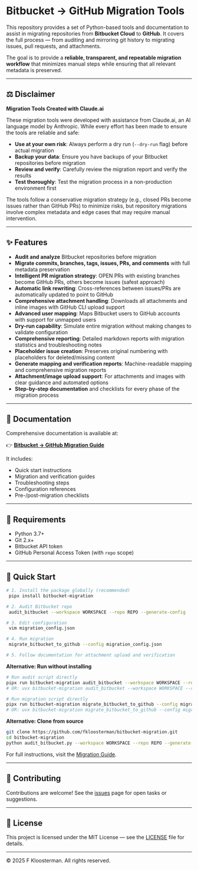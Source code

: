 # Bitbucket → GitHub Migration Tools

This repository provides a set of Python-based tools and documentation to assist in migrating repositories from **Bitbucket Cloud** to **GitHub**. It covers the full process — from auditing and mirroring git history to migrating issues, pull requests, and attachments.

The goal is to provide a **reliable, transparent, and repeatable migration workflow** that minimizes manual steps while ensuring that all relevant metadata is preserved.

---

## ⚖️ Disclaimer

**Migration Tools Created with Claude.ai**

These migration tools were developed with assistance from Claude.ai, an AI language model by Anthropic. While every effort has been made to ensure the tools are reliable and safe:

- **Use at your own risk**: Always perform a dry run (`--dry-run` flag) before actual migration
- **Backup your data**: Ensure you have backups of your Bitbucket repositories before migration
- **Review and verify**: Carefully review the migration report and verify the results
- **Test thoroughly**: Test the migration process in a non-production environment first

The tools follow a conservative migration strategy (e.g., closed PRs become issues rather than GitHub PRs) to minimize risks, but repository migrations involve complex metadata and edge cases that may require manual intervention.

---

## ✨ Features

* **Audit and analyze** Bitbucket repositories before migration
* **Migrate commits, branches, tags, issues, PRs, and comments** with full metadata preservation
* **Intelligent PR migration strategy**: OPEN PRs with existing branches become GitHub PRs, others become issues (safest approach)
* **Automatic link rewriting**: Cross-references between issues/PRs are automatically updated to point to GitHub
* **Comprehensive attachment handling**: Downloads all attachments and inline images with GitHub CLI upload support
* **Advanced user mapping**: Maps Bitbucket users to GitHub accounts with support for unmapped users
* **Dry-run capability**: Simulate entire migration without making changes to validate configuration
* **Comprehensive reporting**: Detailed markdown reports with migration statistics and troubleshooting notes
* **Placeholder issue creation**: Preserves original numbering with placeholders for deleted/missing content
* **Generate mapping and verification reports**: Machine-readable mapping and comprehensive migration reports
* **Attachment/image upload support**: For attachments and images with clear guidance and automated options
* **Step-by-step documentation** and checklists for every phase of the migration process

---

## 📘 Documentation

Comprehensive documentation is available at:

👉 **[Bitbucket → GitHub Migration Guide](https://fkloosterman.github.io/bitbucket-migration/)**

It includes:

* Quick start instructions
* Migration and verification guides
* Troubleshooting steps
* Configuration references
* Pre-/post-migration checklists

---

## 🧰 Requirements

* Python 3.7+
* Git 2.x+
* Bitbucket API token
* GitHub Personal Access Token (with `repo` scope)

---

## 🚀 Quick Start

```bash
# 1. Install the package globally (recommended)
 pipx install bitbucket-migration

# 2. Audit Bitbucket repo
 audit_bitbucket --workspace WORKSPACE --repo REPO --generate-config

# 3. Edit configuration
 vim migration_config.json

# 4. Run migration
 migrate_bitbucket_to_github --config migration_config.json

# 5. Follow documentation for attachment upload and verification
```

**Alternative: Run without installing**
```bash
# Run audit script directly
pipx run bitbucket-migration audit_bitbucket --workspace WORKSPACE --repo REPO --generate-config
# OR: uvx bitbucket-migration audit_bitbucket --workspace WORKSPACE --repo REPO --generate-config

# Run migration script directly
pipx run bitbucket-migration migrate_bitbucket_to_github --config migration_config.json
# OR: uvx bitbucket-migration migrate_bitbucket_to_github --config migration_config.json
```

**Alternative: Clone from source**
```bash
git clone https://github.com/fkloosterman/bitbucket-migration.git
cd bitbucket-migration
python audit_bitbucket.py --workspace WORKSPACE --repo REPO --generate-config
```

For full instructions, visit the [Migration Guide](https://fkloosterman.github.io/bitbucket-migration/migration_guide/).

---

## 🧩 Contributing

Contributions are welcome! See the [issues](https://github.com/fkloosterman/bitbucket-migration/issues) page for open tasks or suggestions.

---

## 📄 License

This project is licensed under the MIT License — see the [LICENSE](LICENSE.txt) file for details.

---

© 2025 F Kloosterman. All rights reserved.
